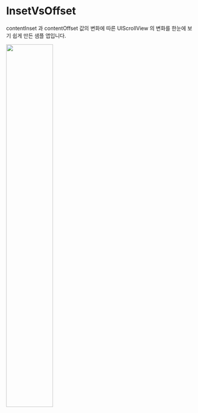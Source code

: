 # InsetVsOffset
contentInset 과 contentOffset 값의 변화에 따른 UIScrollView 의 변화를 한눈에 보기 쉽게 만든 샘플 앱입니다.

<img width="50%" src="https://user-images.githubusercontent.com/50410213/92321278-9d514900-f063-11ea-8fae-057b4c54d731.gif"/>